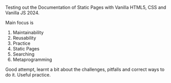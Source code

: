 Testing out the Documentation of Static Pages with Vanilla HTML5, CSS and Vanilla JS 2024.


Main focus is
1. Maintainability
2. Reusability
3. Practice
4. Static Pages
5. Searching
6. Metaprogramming

Good attempt, learnt a bit about the challenges, pitfalls and correct ways to do it. Useful practice.

